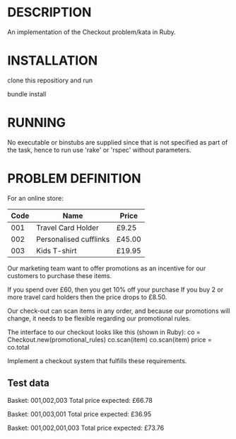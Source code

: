 # DESCRIPTION
An implementation of the Checkout problem/kata in Ruby.

# INSTALLATION
clone this repositiory and run

  bundle install

# RUNNING

  No executable or binstubs are supplied since that is not specified as 
  part of the task, hence to run use 'rake' or 'rspec' without parameters.

# PROBLEM DEFINITION

For an online store:

Code | Name                   | Price
-----|------------------------|--------
001  | Travel Card Holder     | £9.25
002  | Personalised cufflinks | £45.00
003  | Kids T-shirt           | £19.95

Our marketing team want to offer promotions as an incentive for
our customers to purchase these items.

If you spend over £60, then you get 10% off your purchase
If you buy 2 or more travel card holders then the price drops to
£8.50.

Our check-out can scan items in any order, and because our
promotions will change, it needs to be flexible regarding our
promotional rules.

The interface to our checkout looks like this (shown in Ruby):
 co = Checkout.new(promotional_rules)
 co.scan(item)
 co.scan(item)
 price = co.total

Implement a checkout system that fulfills these requirements.

Test data
---------
Basket: 001,002,003
Total price expected: £66.78

Basket: 001,003,001
Total price expected: £36.95

Basket: 001,002,001,003
Total price expected: £73.76
